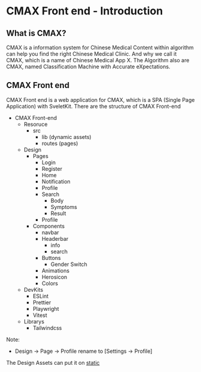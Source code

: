 # CMAX Front end - Introduction

## What is CMAX?

CMAX is a information system for Chinese Medical Content within algorithm can help you find the right Chinese Medical Clinic.
And why we call it CMAX, which is a name of Chinese Medical App X.
The Algorithm also are CMAX, named Classification Machine with Accurate eXpectations.

## CMAX Front end

CMAX Front end is a web application for CMAX, which is a SPA (Single Page Application) with SveletKit.
There are the structure of CMAX Front-end

- CMAX Front-end
  - Resoruce
    - src
      - lib (dynamic assets)
      - routes (pages)
  - Design
    - Pages
      - Login
      - Register
      - Home
      - Notification
      - Profile
      - Search
        - Body
        - Symptoms
        - Result
      - Profile
    - Components
      - navbar
      - Headerbar
        - info
        - search
      - Buttons
        - Gender Switch
      - Animations
      - Herosicon
      - Colors
  - DevKits
    - ESLint
    - Prettier
    - Playwright
    - Vitest
  - Librarys
    - Tailwindcss

Note:
- Design -> Page -> Profile rename to [Settings -> Profile]

The Design Assets can put it on [static](./static)